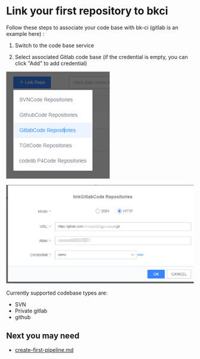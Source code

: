 # Link your first repository to bkci
Follow these steps to associate your code base with bk-ci (gitlab is an example here) :
1. Switch to the code base service

2. Select associated Gitlab code base (if the credential is empty, you can click "Add" to add credential)

  

  ![](../.gitbook/assets/link_repo_1.png)



![](../.gitbook/assets/link_repo_2.png)



Currently supported codebase types are:
* SVN
* Private gitlab 
* github

## Next you may need
* [create-first-pipeline.md](create-first-pipeline.md)
